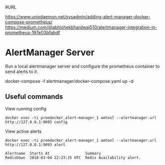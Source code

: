 #URL
  
  https://www.unixdaemon.net/sysadmin/adding-alert-manager-docker-compose-prometheus/
  https://medium.com/@abhishekbhardwaj510/alertmanager-integration-in-prometheus-197e03bfabdf
  
# AlertManager Server

Run a local alertmanager server and configure the prometheus container to send alerts to it.
  
  docker-compose -f alertmanager/docker-compose.yaml up -d

## Useful commands

View running config

    docker exec -ti promdocker_alert-manager_1 amtool --alertmanager.url http://127.0.0.1:9093 config

View active alerts

    docker exec -ti promdocker_alert-manager_1 amtool --alertmanager.url http://127.0.0.1:9093 alert

    Alertname  Starts At                Summary
    RedisDown  2018-03-04 22:23:25 UTC  Redis Availability alert.

